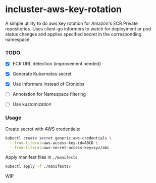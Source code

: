 # incluster-aws-key-rotation

A simple utility to do aws key rotation for Amazon's ECR Private repositories. Uses client-go informers to watch for deployment or pod status changes and applies specified secret in the corresponding namespace.


### TODO

- [x] ECR URL detection (improvement needed)
- [x] Generate Kubernetes secret
- [x] Use Informers instead of Cronjobs
- [ ] Annotation for Namespace filtering
- [ ] Use kustomization


### Usage

Create secret with AWS credentials:

```sh
kubectl create secret generic aws-credentials \
  --from-literal=aws-access-key-id=ABCD \
  --from-literal=aws-secret-access-key=xyz/abc
```

Apply manifest files in `./manifests`


```sh
kubectl apply -f ./manifests/
```

WIP
